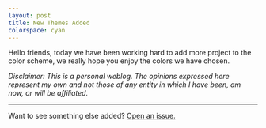 ```yaml
---
layout: post
title: New Themes Added
colorspace: cyan
---
```


Hello friends, today we have been working hard to add more project to the color scheme, we really hope you enjoy the colors we have chosen.

<!-- more -->

_Disclaimer: This is a personal weblog. The opinions expressed here represent my own and not those of any entity in which I have been, am now, or will be affiliated._

---

Want to see something else added? <a href="https://github.com/Minimal-Mistakes/Website/issues/new">Open an issue.</a>
